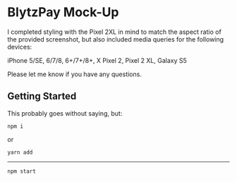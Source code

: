 # BlytzPay Mock-Up

I completed styling with the Pixel 2XL in mind to match the aspect ratio of the provided screenshot, but also included media queries for the following devices:

iPhone 5/SE, 6/7/8, 6+/7+/8+, X
Pixel 2,
Pixel 2 XL,
Galaxy S5

Please let me know if you have any questions.


## Getting Started

This probably goes without saying, but:

```
npm i 
```
or
```
yarn add 
```
---------------------------------

```
npm start
```
